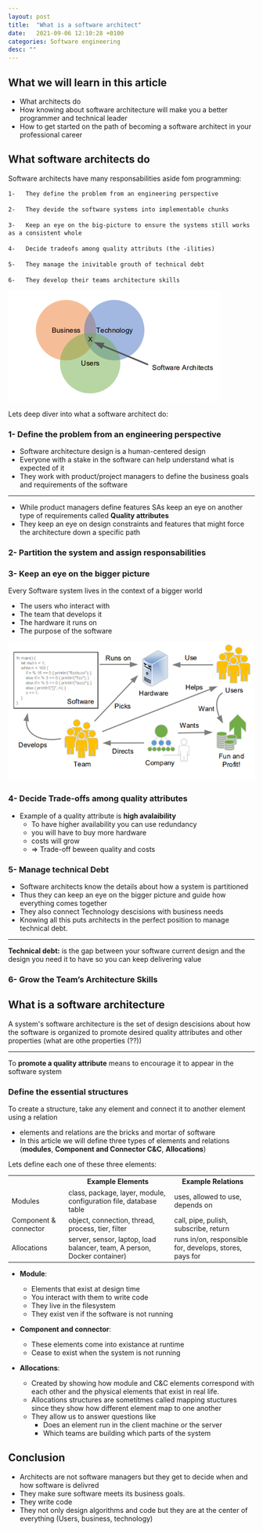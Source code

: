 ```yaml
---
layout: post
title:  "What is a software architect"
date:   2021-09-06 12:10:28 +0100
categories: Software engineering
desc: ""
---
```


## What we will learn in this article 

-   What architects do
-   How knowing about software architecture will make you a better programmer and technical leader
-   How to get started on the path of becoming a software architect in your professional career

## What software architects do

Software architects have many responsabilities aside fom programming:

    1-   They define the problem from an engineering perspective

    2-   They devide the software systems into implementable chunks

    3-   Keep an eye on the big-picture to ensure the systems still works as a consistent whole

    4-   Decide tradeofs among quality attributs (the -ilities)

    5-   They manage the inivitable grouth of technical debt

    6-   They develop their teams architecture skills

![Software architect role](WhoIsASoftwareArchitect.png)

Lets deep diver into what a software architect do:

### 1-  Define the problem from an engineering perspective

-   Software architecture design is a human-centered design
-   Everyone with a stake in the software can help understand what is expected of it
-   They work with product/project managers to define the business goals and requirements of the software

---

-   While product managers define features SAs keep an eye on another type of requirements called **Quality attributes**
-   They keep an eye on design constraints and features that might force the architecture down a specific path

### 2- Partition the system and assign responsabilities

### 3- Keep an eye on the bigger picture

Every Software system lives in the context of a bigger world

-   The users who interact with
-   The team that develops it
-   The hardware it runs on
-   The purpose of the software

![The big picture of a software system](images/SoftwareContext-DesignIt.png)

<!-- <img src="../images/LinkedinProfile.jpg" width="160" height="200" style="border-radius: 30%;"  alt="Avatar"> -->
### 4- Decide Trade-offs among quality attributes

-   Example of a quality attribute is **high avalaibility**
    -   To have higher availability you can use redundancy
    -   you will have to buy more hardware
    -   costs will grow
    -   => Trade-off beween quality and costs

### 5- Manage technical Debt

-   Software architects know the details about how a system is partitioned
-   Thus they can keep an eye on the bigger picture and guide how everything comes together
-   They also connect Technology descisions with business needs
-   Knowing all this puts architects in the perfect position to manage technical debt.

---

**Technical debt:** is the gap between your software current design and the design you need it to have so you can keep delivering value

### 6- Grow the Team’s Architecture Skills

## What is a software architecture

A system's software architecture is the set of design descisions about how the software is organized to promote desired quality attributes and other properties (what are othe properties (??))

---
To **promote a quality attribute** means to encourage it to appear in the software system

### Define the essential structures

To create a structure, take any element and connect it to another element using a relation

-   elements and relations are the bricks and mortar of software
-   In this article we will define three types of elements and relations (**modules**, **Component and Connector C&C**, **Allocations**)

Lets define each one of these three elements:

<table style="width:100%">
  <tr>
  	<th></th>
    <th>Example Elements</th>
    <th>Example Relations</th>
  </tr>
  <tr>
    <td>Modules</td>
    <td>class, package, layer, module, configuration file, database table</td>
    <td>uses, allowed to use, depends on</td>
  </tr>
  <tr>
    <td>Component & connector</td>
    <td>object, connection, thread, process, tier, filter</td>
    <td>call, pipe, pulish, subscribe, return</td>
  </tr>
  <tr>
    <td>Allocations</td>
    <td>server, sensor, laptop, load balancer, team, A person, Docker container)</td>
    <td>runs in/on, responsible for, develops, stores, pays for</td>
  </tr>
</table>

-   **Module**:
    -   Elements that exist at design time
    -   You interact with them to write code
    -   They live in the filesystem
    -   They exist ven if the software is not running
-   **Component and connector**:

    -   These elements come into existance at runtime
    -   Cease to exist when the system is not running

-   **Allocations**:
    -   Created by showing how module and C&C elements correspond with each other and the physical elements that exist in real life.
    -   Allocations structures are sometitmes called mapping stuctures since they show how different element map to one another
    -   They allow us to answer questions like
        -   Does an element run in the client machine or the server
        -   Which teams are building which parts of the system


## Conclusion

-   Architects are not software managers but they get to decide when and how software is delivred
-   They make sure software meets its business goals.
-   They write code
-   They not only design algorithms and code but they are at the center of everything (Users, business, technology)
